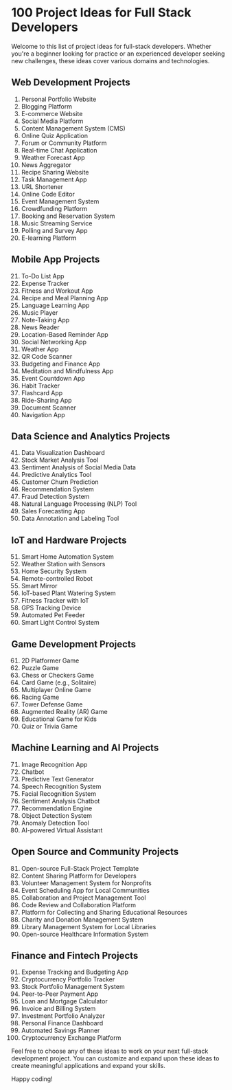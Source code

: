 # 100 Project Ideas for Full Stack Developers

Welcome to this list of project ideas for full-stack developers. Whether you're a beginner looking for practice or an experienced developer seeking new challenges, these ideas cover various domains and technologies.

## Web Development Projects

1. Personal Portfolio Website
2. Blogging Platform
3. E-commerce Website
4. Social Media Platform
5. Content Management System (CMS)
6. Online Quiz Application
7. Forum or Community Platform
8. Real-time Chat Application
9. Weather Forecast App
10. News Aggregator
11. Recipe Sharing Website
12. Task Management App
13. URL Shortener
14. Online Code Editor
15. Event Management System
16. Crowdfunding Platform
17. Booking and Reservation System
18. Music Streaming Service
19. Polling and Survey App
20. E-learning Platform

## Mobile App Projects

21. To-Do List App
22. Expense Tracker
23. Fitness and Workout App
24. Recipe and Meal Planning App
25. Language Learning App
26. Music Player
27. Note-Taking App
28. News Reader
29. Location-Based Reminder App
30. Social Networking App
31. Weather App
32. QR Code Scanner
33. Budgeting and Finance App
34. Meditation and Mindfulness App
35. Event Countdown App
36. Habit Tracker
37. Flashcard App
38. Ride-Sharing App
39. Document Scanner
40. Navigation App

## Data Science and Analytics Projects

41. Data Visualization Dashboard
42. Stock Market Analysis Tool
43. Sentiment Analysis of Social Media Data
44. Predictive Analytics Tool
45. Customer Churn Prediction
46. Recommendation System
47. Fraud Detection System
48. Natural Language Processing (NLP) Tool
49. Sales Forecasting App
50. Data Annotation and Labeling Tool

## IoT and Hardware Projects

51. Smart Home Automation System
52. Weather Station with Sensors
53. Home Security System
54. Remote-controlled Robot
55. Smart Mirror
56. IoT-based Plant Watering System
57. Fitness Tracker with IoT
58. GPS Tracking Device
59. Automated Pet Feeder
60. Smart Light Control System

## Game Development Projects

61. 2D Platformer Game
62. Puzzle Game
63. Chess or Checkers Game
64. Card Game (e.g., Solitaire)
65. Multiplayer Online Game
66. Racing Game
67. Tower Defense Game
68. Augmented Reality (AR) Game
69. Educational Game for Kids
70. Quiz or Trivia Game

## Machine Learning and AI Projects

71. Image Recognition App
72. Chatbot
73. Predictive Text Generator
74. Speech Recognition System
75. Facial Recognition System
76. Sentiment Analysis Chatbot
77. Recommendation Engine
78. Object Detection System
79. Anomaly Detection Tool
80. AI-powered Virtual Assistant

## Open Source and Community Projects

81. Open-source Full-Stack Project Template
82. Content Sharing Platform for Developers
83. Volunteer Management System for Nonprofits
84. Event Scheduling App for Local Communities
85. Collaboration and Project Management Tool
86. Code Review and Collaboration Platform
87. Platform for Collecting and Sharing Educational Resources
88. Charity and Donation Management System
89. Library Management System for Local Libraries
90. Open-source Healthcare Information System

## Finance and Fintech Projects

91. Expense Tracking and Budgeting App
92. Cryptocurrency Portfolio Tracker
93. Stock Portfolio Management System
94. Peer-to-Peer Payment App
95. Loan and Mortgage Calculator
96. Invoice and Billing System
97. Investment Portfolio Analyzer
98. Personal Finance Dashboard
99. Automated Savings Planner
100. Cryptocurrency Exchange Platform

Feel free to choose any of these ideas to work on your next full-stack development project. You can customize and expand upon these ideas to create meaningful applications and expand your skills.

Happy coding!
